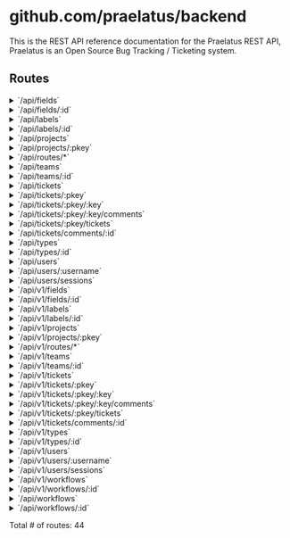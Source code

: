 # github.com/praelatus/backend

This is the REST API reference documentation for the Praelatus REST API, Praelatus is an Open Source Bug Tracking / Ticketing system.

## Routes

<details>
<summary>`/api/fields`</summary>

- [Logger](/mw/logger.go#L38)
- [Auth](/mw/auth.go#L143)
- **/api**
	- **/fields**
		- **/**
			- _POST_
				- [CreateField](/api/fields.go#L49)
			- _GET_
				- [GetAllFields](/api/fields.go#L28)

</details>
<details>
<summary>`/api/fields/:id`</summary>

- [Logger](/mw/logger.go#L38)
- [Auth](/mw/auth.go#L143)
- **/api**
	- **/fields**
		- **/:id**
			- _PUT_
				- [UpdateField](/api/fields.go#L106)
			- _DELETE_
				- [DeleteField](/api/fields.go#L138)
			- _GET_
				- [GetField](/api/fields.go#L80)

</details>
<details>
<summary>`/api/labels`</summary>

- [Logger](/mw/logger.go#L38)
- [Auth](/mw/auth.go#L143)
- **/api**
	- **/labels**
		- **/**
			- _POST_
				- [CreateLabel](/api/labels.go#L67)
			- _GET_
				- [GetAllLabels](/api/labels.go#L28)

</details>
<details>
<summary>`/api/labels/:id`</summary>

- [Logger](/mw/logger.go#L38)
- [Auth](/mw/auth.go#L143)
- **/api**
	- **/labels**
		- **/:id**
			- _GET_
				- [GetLabel](/api/labels.go#L41)
			- _DELETE_
				- [DeleteLabel](/api/labels.go#L143)
			- _PUT_
				- [UpdateLabel](/api/labels.go#L99)

</details>
<details>
<summary>`/api/projects`</summary>

- [Logger](/mw/logger.go#L38)
- [Auth](/mw/auth.go#L143)
- **/api**
	- **/projects**
		- **/**
			- _GET_
				- [GetAllProjects](/api/projects.go#L48)
			- _POST_
				- [CreateProject](/api/projects.go#L69)

</details>
<details>
<summary>`/api/projects/:pkey`</summary>

- [Logger](/mw/logger.go#L38)
- [Auth](/mw/auth.go#L143)
- **/api**
	- **/projects**
		- **/:pkey**
			- _GET_
				- [GetProject](/api/projects.go#L27)
			- _DELETE_
				- [RemoveProject](/api/projects.go#L101)
			- _PUT_
				- [UpdateProject](/api/projects.go#L125)

</details>
<details>
<summary>`/api/routes/*`</summary>

- [Logger](/mw/logger.go#L38)
- [Auth](/mw/auth.go#L143)
- **/api**
	- **/routes/***
		- _*_
			- [(*Mux).Mount.func1](/vendor/github.com/pressly/chi/mux.go#L250)

</details>
<details>
<summary>`/api/teams`</summary>

- [Logger](/mw/logger.go#L38)
- [Auth](/mw/auth.go#L143)
- **/api**
	- **/teams**
		- **/**
			- _GET_
				- [GetAllTeams](/api/teams.go#L28)
			- _POST_
				- [CreateTeam](/api/teams.go#L49)

</details>
<details>
<summary>`/api/teams/:id`</summary>

- [Logger](/mw/logger.go#L38)
- [Auth](/mw/auth.go#L143)
- **/api**
	- **/teams**
		- **/:id**
			- _GET_
				- [GetTeam](/api/teams.go#L80)
			- _PUT_
				- [UpdateTeam](/api/teams.go#L106)
			- _DELETE_
				- [RemoveTeam](/api/teams.go#L138)

</details>
<details>
<summary>`/api/tickets`</summary>

- [Logger](/mw/logger.go#L38)
- [Auth](/mw/auth.go#L143)
- **/api**
	- **/tickets**
		- **/**
			- _GET_
				- [GetAllTickets](/api/tickets.go#L80)

</details>
<details>
<summary>`/api/tickets/:pkey`</summary>

- [Logger](/mw/logger.go#L38)
- [Auth](/mw/auth.go#L143)
- **/api**
	- **/tickets**
		- **/:pkey**
			- _POST_
				- [CreateTicket](/api/tickets.go#L109)

</details>
<details>
<summary>`/api/tickets/:pkey/:key`</summary>

- [Logger](/mw/logger.go#L38)
- [Auth](/mw/auth.go#L143)
- **/api**
	- **/tickets**
		- **/:pkey/:key**
			- _GET_
				- [GetTicket](/api/tickets.go#L37)
			- _DELETE_
				- [RemoveTicket](/api/tickets.go#L142)
			- _PUT_
				- [UpdateTicket](/api/tickets.go#L165)

</details>
<details>
<summary>`/api/tickets/:pkey/:key/comments`</summary>

- [Logger](/mw/logger.go#L38)
- [Auth](/mw/auth.go#L143)
- **/api**
	- **/tickets**
		- **/:pkey/:key/comments**
			- _GET_
				- [GetComments](/api/tickets.go#L203)
			- _POST_
				- [CreateComment](/api/tickets.go#L276)

</details>
<details>
<summary>`/api/tickets/:pkey/tickets`</summary>

- [Logger](/mw/logger.go#L38)
- [Auth](/mw/auth.go#L143)
- **/api**
	- **/tickets**
		- **/:pkey/tickets**
			- _GET_
				- [GetAllTicketsByProject](/api/tickets.go#L93)

</details>
<details>
<summary>`/api/tickets/comments/:id`</summary>

- [Logger](/mw/logger.go#L38)
- [Auth](/mw/auth.go#L143)
- **/api**
	- **/tickets**
		- **/comments/:id**
			- _PUT_
				- [UpdateComment](/api/tickets.go#L218)
			- _DELETE_
				- [RemoveComment](/api/tickets.go#L254)

</details>
<details>
<summary>`/api/types`</summary>

- [Logger](/mw/logger.go#L38)
- [Auth](/mw/auth.go#L143)
- **/api**
	- **/types**
		- **/**
			- _GET_
				- [GetAllTicketTypes](/api/types.go#L28)
			- _POST_
				- [CreateTicketType](/api/types.go#L49)

</details>
<details>
<summary>`/api/types/:id`</summary>

- [Logger](/mw/logger.go#L38)
- [Auth](/mw/auth.go#L143)
- **/api**
	- **/types**
		- **/:id**
			- _GET_
				- [GetTicketType](/api/types.go#L80)
			- _PUT_
				- [UpdateTicketType](/api/types.go#L106)
			- _DELETE_
				- [RemoveTicketType](/api/types.go#L150)

</details>
<details>
<summary>`/api/users`</summary>

- [Logger](/mw/logger.go#L38)
- [Auth](/mw/auth.go#L143)
- **/api**
	- **/users**
		- **/**
			- _GET_
				- [GetAllUsers](/api/users.go#L63)
			- _POST_
				- [CreateUser](/api/users.go#L88)

</details>
<details>
<summary>`/api/users/:username`</summary>

- [Logger](/mw/logger.go#L38)
- [Auth](/mw/auth.go#L143)
- **/api**
	- **/users**
		- **/:username**
			- _PUT_
				- [UpdateUser](/api/users.go#L140)
			- _DELETE_
				- [DeleteUser](/api/users.go#L165)
			- _GET_
				- [GetUser](/api/users.go#L37)

</details>
<details>
<summary>`/api/users/sessions`</summary>

- [Logger](/mw/logger.go#L38)
- [Auth](/mw/auth.go#L143)
- **/api**
	- **/users**
		- **/sessions**
			- _POST_
				- [CreateSession](/api/users.go#L190)
			- _GET_
				- [RefreshSession](/api/users.go#L247)

</details>
<details>
<summary>`/api/v1/fields`</summary>

- [Logger](/mw/logger.go#L38)
- [Auth](/mw/auth.go#L143)
- **/api/v1**
	- **/fields**
		- **/**
			- _POST_
				- [CreateField](/api/fields.go#L49)
			- _GET_
				- [GetAllFields](/api/fields.go#L28)

</details>
<details>
<summary>`/api/v1/fields/:id`</summary>

- [Logger](/mw/logger.go#L38)
- [Auth](/mw/auth.go#L143)
- **/api/v1**
	- **/fields**
		- **/:id**
			- _PUT_
				- [UpdateField](/api/fields.go#L106)
			- _DELETE_
				- [DeleteField](/api/fields.go#L138)
			- _GET_
				- [GetField](/api/fields.go#L80)

</details>
<details>
<summary>`/api/v1/labels`</summary>

- [Logger](/mw/logger.go#L38)
- [Auth](/mw/auth.go#L143)
- **/api/v1**
	- **/labels**
		- **/**
			- _GET_
				- [GetAllLabels](/api/labels.go#L28)
			- _POST_
				- [CreateLabel](/api/labels.go#L67)

</details>
<details>
<summary>`/api/v1/labels/:id`</summary>

- [Logger](/mw/logger.go#L38)
- [Auth](/mw/auth.go#L143)
- **/api/v1**
	- **/labels**
		- **/:id**
			- _GET_
				- [GetLabel](/api/labels.go#L41)
			- _DELETE_
				- [DeleteLabel](/api/labels.go#L143)
			- _PUT_
				- [UpdateLabel](/api/labels.go#L99)

</details>
<details>
<summary>`/api/v1/projects`</summary>

- [Logger](/mw/logger.go#L38)
- [Auth](/mw/auth.go#L143)
- **/api/v1**
	- **/projects**
		- **/**
			- _GET_
				- [GetAllProjects](/api/projects.go#L48)
			- _POST_
				- [CreateProject](/api/projects.go#L69)

</details>
<details>
<summary>`/api/v1/projects/:pkey`</summary>

- [Logger](/mw/logger.go#L38)
- [Auth](/mw/auth.go#L143)
- **/api/v1**
	- **/projects**
		- **/:pkey**
			- _DELETE_
				- [RemoveProject](/api/projects.go#L101)
			- _PUT_
				- [UpdateProject](/api/projects.go#L125)
			- _GET_
				- [GetProject](/api/projects.go#L27)

</details>
<details>
<summary>`/api/v1/routes/*`</summary>

- [Logger](/mw/logger.go#L38)
- [Auth](/mw/auth.go#L143)
- **/api/v1**
	- **/routes/***
		- _*_
			- [(*Mux).Mount.func1](/vendor/github.com/pressly/chi/mux.go#L250)

</details>
<details>
<summary>`/api/v1/teams`</summary>

- [Logger](/mw/logger.go#L38)
- [Auth](/mw/auth.go#L143)
- **/api/v1**
	- **/teams**
		- **/**
			- _GET_
				- [GetAllTeams](/api/teams.go#L28)
			- _POST_
				- [CreateTeam](/api/teams.go#L49)

</details>
<details>
<summary>`/api/v1/teams/:id`</summary>

- [Logger](/mw/logger.go#L38)
- [Auth](/mw/auth.go#L143)
- **/api/v1**
	- **/teams**
		- **/:id**
			- _GET_
				- [GetTeam](/api/teams.go#L80)
			- _PUT_
				- [UpdateTeam](/api/teams.go#L106)
			- _DELETE_
				- [RemoveTeam](/api/teams.go#L138)

</details>
<details>
<summary>`/api/v1/tickets`</summary>

- [Logger](/mw/logger.go#L38)
- [Auth](/mw/auth.go#L143)
- **/api/v1**
	- **/tickets**
		- **/**
			- _GET_
				- [GetAllTickets](/api/tickets.go#L80)

</details>
<details>
<summary>`/api/v1/tickets/:pkey`</summary>

- [Logger](/mw/logger.go#L38)
- [Auth](/mw/auth.go#L143)
- **/api/v1**
	- **/tickets**
		- **/:pkey**
			- _POST_
				- [CreateTicket](/api/tickets.go#L109)

</details>
<details>
<summary>`/api/v1/tickets/:pkey/:key`</summary>

- [Logger](/mw/logger.go#L38)
- [Auth](/mw/auth.go#L143)
- **/api/v1**
	- **/tickets**
		- **/:pkey/:key**
			- _GET_
				- [GetTicket](/api/tickets.go#L37)
			- _DELETE_
				- [RemoveTicket](/api/tickets.go#L142)
			- _PUT_
				- [UpdateTicket](/api/tickets.go#L165)

</details>
<details>
<summary>`/api/v1/tickets/:pkey/:key/comments`</summary>

- [Logger](/mw/logger.go#L38)
- [Auth](/mw/auth.go#L143)
- **/api/v1**
	- **/tickets**
		- **/:pkey/:key/comments**
			- _POST_
				- [CreateComment](/api/tickets.go#L276)
			- _GET_
				- [GetComments](/api/tickets.go#L203)

</details>
<details>
<summary>`/api/v1/tickets/:pkey/tickets`</summary>

- [Logger](/mw/logger.go#L38)
- [Auth](/mw/auth.go#L143)
- **/api/v1**
	- **/tickets**
		- **/:pkey/tickets**
			- _GET_
				- [GetAllTicketsByProject](/api/tickets.go#L93)

</details>
<details>
<summary>`/api/v1/tickets/comments/:id`</summary>

- [Logger](/mw/logger.go#L38)
- [Auth](/mw/auth.go#L143)
- **/api/v1**
	- **/tickets**
		- **/comments/:id**
			- _PUT_
				- [UpdateComment](/api/tickets.go#L218)
			- _DELETE_
				- [RemoveComment](/api/tickets.go#L254)

</details>
<details>
<summary>`/api/v1/types`</summary>

- [Logger](/mw/logger.go#L38)
- [Auth](/mw/auth.go#L143)
- **/api/v1**
	- **/types**
		- **/**
			- _POST_
				- [CreateTicketType](/api/types.go#L49)
			- _GET_
				- [GetAllTicketTypes](/api/types.go#L28)

</details>
<details>
<summary>`/api/v1/types/:id`</summary>

- [Logger](/mw/logger.go#L38)
- [Auth](/mw/auth.go#L143)
- **/api/v1**
	- **/types**
		- **/:id**
			- _GET_
				- [GetTicketType](/api/types.go#L80)
			- _PUT_
				- [UpdateTicketType](/api/types.go#L106)
			- _DELETE_
				- [RemoveTicketType](/api/types.go#L150)

</details>
<details>
<summary>`/api/v1/users`</summary>

- [Logger](/mw/logger.go#L38)
- [Auth](/mw/auth.go#L143)
- **/api/v1**
	- **/users**
		- **/**
			- _POST_
				- [CreateUser](/api/users.go#L88)
			- _GET_
				- [GetAllUsers](/api/users.go#L63)

</details>
<details>
<summary>`/api/v1/users/:username`</summary>

- [Logger](/mw/logger.go#L38)
- [Auth](/mw/auth.go#L143)
- **/api/v1**
	- **/users**
		- **/:username**
			- _GET_
				- [GetUser](/api/users.go#L37)
			- _PUT_
				- [UpdateUser](/api/users.go#L140)
			- _DELETE_
				- [DeleteUser](/api/users.go#L165)

</details>
<details>
<summary>`/api/v1/users/sessions`</summary>

- [Logger](/mw/logger.go#L38)
- [Auth](/mw/auth.go#L143)
- **/api/v1**
	- **/users**
		- **/sessions**
			- _POST_
				- [CreateSession](/api/users.go#L190)
			- _GET_
				- [RefreshSession](/api/users.go#L247)

</details>
<details>
<summary>`/api/v1/workflows`</summary>

- [Logger](/mw/logger.go#L38)
- [Auth](/mw/auth.go#L143)
- **/api/v1**
	- **/workflows**
		- **/**
			- _GET_
				- [GetAllWorkflows](/api/workflows.go#L28)

</details>
<details>
<summary>`/api/v1/workflows/:id`</summary>

- [Logger](/mw/logger.go#L38)
- [Auth](/mw/auth.go#L143)
- **/api/v1**
	- **/workflows**
		- **/:id**
			- _GET_
				- [GetWorkflow](/api/workflows.go#L90)
			- _PUT_
				- [UpdateWorkflow](/api/workflows.go#L114)
			- _DELETE_
				- [RemoveWorkflow](/api/workflows.go#L168)
			- _POST_
				- [CreateWorkflow](/api/workflows.go#L49)

</details>
<details>
<summary>`/api/workflows`</summary>

- [Logger](/mw/logger.go#L38)
- [Auth](/mw/auth.go#L143)
- **/api**
	- **/workflows**
		- **/**
			- _GET_
				- [GetAllWorkflows](/api/workflows.go#L28)

</details>
<details>
<summary>`/api/workflows/:id`</summary>

- [Logger](/mw/logger.go#L38)
- [Auth](/mw/auth.go#L143)
- **/api**
	- **/workflows**
		- **/:id**
			- _PUT_
				- [UpdateWorkflow](/api/workflows.go#L114)
			- _DELETE_
				- [RemoveWorkflow](/api/workflows.go#L168)
			- _POST_
				- [CreateWorkflow](/api/workflows.go#L49)
			- _GET_
				- [GetWorkflow](/api/workflows.go#L90)

</details>

Total # of routes: 44
